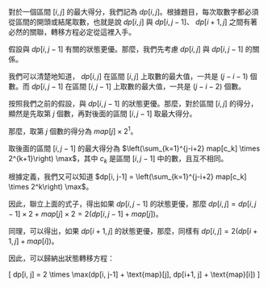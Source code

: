 對於一個區間 $[i, j]$ 的最大得分，我們記為 $dp[i, j]$。根據題目，每次取數字都必須從區間的開頭或結尾取數，也就是說 $dp[i, j]$ 與 $dp[i, j-1]$、 $dp[i+1, j]$ 之間有著必然的關聯，轉移方程必定從這裡入手。

假設與 $dp[i, j-1]$ 有關的狀態更優。那麼，我們先考慮 $dp[i, j]$ 與 $dp[i, j-1]$ 的關係。

我們可以清楚地知道， $dp[i, j]$ 在區間 $[i, j]$ 上取數的最大值，一共是 $(j-i-1)$ 個數。而 $dp[i, j-1]$ 在區間 $[i, j-1]$ 上取數的最大值，一共是 $(j-i-2)$ 個數。

按照我們之前的假設，與 $dp[i, j-1]$ 的狀態更優。那麼，對於區間 $[i, j]$ 的得分，顯然是先取第 $j$ 個數，再對後面的區間 $[i, j-1]$ 取最大得分。

那麼，取第 $j$ 個數的得分為 $map[j] \times 2^1$。

取後面的區間 $[i, j-1]$ 的最大得分為 $\left(\sum_{k=1}^{j-i+2} map[c_k] \times 2^{k+1}\right) \max$，其中 $c_k$ 是區間 $[i, j-1]$ 中的數，且互不相同。

根據定義，我們又可以知道 $dp[i, j-1] = \left(\sum_{k=1}^{j-i+2} map[c_k] \times 2^k\right) \max$。

因此，聯立上面的式子，得出如果 $dp[i, j-1]$ 的狀態更優，那麼 $dp[i, j] = dp[i, j-1] \times 2 + map[j] \times 2 = 2(dp[i, j-1] + map[j])$。

同理，可以得出，如果 $dp[i+1, j]$ 的狀態更優，那麼，同樣有 $dp[i, j] = 2(dp[i+1, j] + map[i])$。

因此，可以歸納出狀態轉移方程：

\[ dp[i, j] = 2 \times \max(dp[i, j-1] + \text{map}[j], dp[i+1, j] + \text{map}[i]) \]

